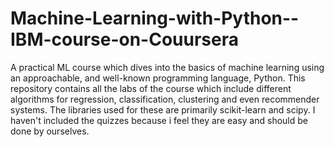 # Machine-Learning-with-Python--IBM-course-on-Couursera
A practical ML course which dives into the basics of machine learning using an approachable, and well-known programming language, Python.
This repository contains all the labs of the course which include different algorithms for regression, classification, clustering and even recommender systems. The libraries used for these are primarily scikit-learn and scipy.
I haven't included the quizzes because i feel they are easy and should be done by ourselves.
